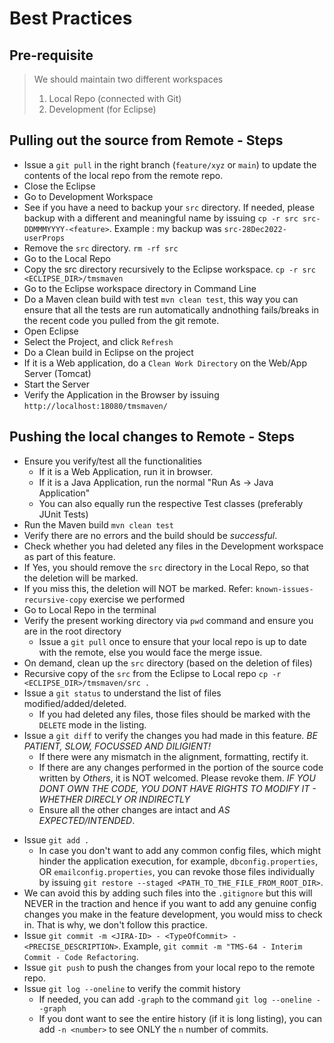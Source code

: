 # Best Practices

## Pre-requisite

> We should maintain two different workspaces
> 1. Local Repo (connected with Git)
> 2. Development (for Eclipse)

## Pulling out the source from Remote - Steps 

* Issue a `git pull` in the right branch (`feature/xyz` or `main`) to update the contents of the local repo from the remote repo.
* Close the Eclipse
* Go to Development Workspace 
* See if you have a need to backup your `src` directory. If needed, please backup with a different and meaningful name by issuing `cp -r src src-DDMMMYYYY-<feature>`. Example : my backup was `src-28Dec2022-userProps`
* Remove the `src` directory. `rm -rf src`
* Go to the Local Repo
* Copy the src directory recursively to the Eclipse workspace. `cp -r src <ECLIPSE_DIR>/tmsmaven`
* Go to the Eclipse workspace directory in Command Line
* Do a Maven clean build with test `mvn clean test`, this way you can ensure that all the tests are run automatically andnothing fails/breaks in the recent code you pulled from the git remote. 
* Open Eclipse
* Select the Project, and click `Refresh`
* Do a Clean build in Eclipse on the project
* If it is a Web application, do a `Clean Work Directory` on the Web/App Server (Tomcat)
* Start the Server
* Verify the Application in the Browser by issuing `http://localhost:18080/tmsmaven/`

## Pushing the local changes to Remote - Steps 

* Ensure you verify/test all the functionalities
   * If it is a Web Application, run it in browser.
   * If it is a Java Application, run the normal "Run As -> Java Application"
   * You can also equally run the respective Test classes (preferably JUnit Tests)
* Run the Maven build `mvn clean test`
* Verify there are no errors and the build should be *successful*.
* Check whether you had deleted any files in the Development workspace as part of this feature.
* If Yes, you should remove the `src` directory in the Local Repo, so that the deletion will be marked.
* If you miss this, the deletion will NOT be marked. Refer: `known-issues-recursive-copy` exercise we performed
* Go to Local Repo in the terminal
* Verify the present working directory via `pwd` command and ensure you are in the root directory
  - Issue a `git pull` once to ensure that your local repo is up to date with the remote, else you would face the merge issue.
* On demand, clean up the `src` directory (based on the deletion of files)
* Recursive copy of the `src` from the Eclipse to Local repo `cp -r <ECLIPSE_DIR>/tmsmaven/src .`
* Issue a `git status` to understand the list of files modified/added/deleted.
  - If you had deleted any files, those files should be marked with the `DELETE` mode in the listing.
* Issue a `git diff` to verify the changes you had made in this feature. *BE PATIENT, SLOW, FOCUSSED AND DILIGIENT!*
  - If there were any mismatch in the alignment, formatting, rectify it.
  - If there are any changes performed in the portion of the source code written by *Others*, it is NOT welcomed. Please revoke them.  *IF YOU DONT OWN THE CODE, YOU DONT HAVE RIGHTS TO MODIFY IT - WHETHER DIRECLY OR INDIRECTLY*
  - Ensure all the other changes are intact and *AS EXPECTED/INTENDED*.
- Issue `git add .`
  - In case you don't want to add any common config files, which might hinder the application execution, for example, `dbconfig.properties`, OR `emailconfig.properties`, you can revoke those files individually by issuing `git restore --staged <PATH_TO_THE_FILE_FROM_ROOT_DIR>`. 
 - We can avoid this by adding such files into the `.gitignore` but this will NEVER in the traction and hence if you want to add any genuine config changes you make in the feature development, you would miss to check in. That is why, we don't follow this practice.
- Issue `git commit -m <JIRA-ID> - <TypeOfCommit> - <PRECISE_DESCRIPTION>`. Example, `git commit -m "TMS-64 - Interim Commit - Code Refactoring`.
- Issue `git push` to push the changes from your local repo to the remote repo.
- Issue `git log --oneline` to verify the commit history
  - If needed, you can add `-graph` to the command `git log --oneline --graph`
  - If you dont want to see the entire history (if it is long listing), you can add `-n <number>` to see ONLY the `n` number of commits.
